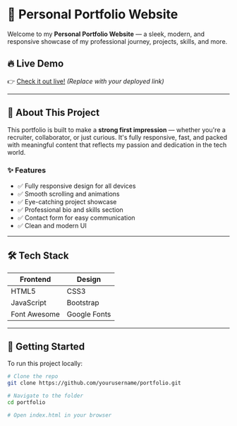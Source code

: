 # 🌟 Personal Portfolio Website

Welcome to my **Personal Portfolio Website** — a sleek, modern, and responsive showcase of my professional journey, projects, skills, and more.

## 🔥 Live Demo

👉 [Check it out live!](https://your-portfolio-link.com) *(Replace with your deployed link)*

---

## 📌 About This Project

This portfolio is built to make a **strong first impression** — whether you're a recruiter, collaborator, or just curious. It's fully responsive, fast, and packed with meaningful content that reflects my passion and dedication in the tech world.

### ✨ Features

- ✅ Fully responsive design for all devices
- ✅ Smooth scrolling and animations
- ✅ Eye-catching project showcase
- ✅ Professional bio and skills section
- ✅ Contact form for easy communication
- ✅ Clean and modern UI

---

## 🛠️ Tech Stack

| Frontend | Design |
|----------|--------|
| HTML5    | CSS3   |
| JavaScript | Bootstrap |
| Font Awesome | Google Fonts |

---

## 🚀 Getting Started

To run this project locally:

```bash
# Clone the repo
git clone https://github.com/yourusername/portfolio.git

# Navigate to the folder
cd portfolio

# Open index.html in your browser
